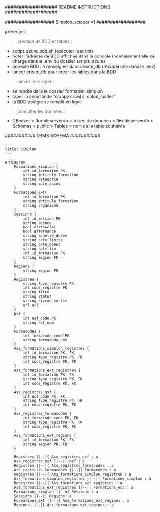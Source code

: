 ###################
README INSTRUCTIONS
###################

##################
Simplon_scraper v1
##################


prérequis: 

> création de BDD et tables :
- script_azure_bdd.sh (exécuter le script)
- noter l'adresse de BDD affichée dans la console (normalement elle se charge dans le .env du dossier scripts_azure)
- adresse BDD : à renseigner dans create_db (récupérable dans le .env)
- lancer create_db pour créer les tables dans la BDD

> lancer le scraper :
- se rendre dans le dossier formation_simplon
- taper la commande "scrapy crawl simplon_spider"
- la BDD postgre se remplit en ligne 

> consulter les données :
- DBeaver > flexibleserverdb > bases de données > flexibleserverdb > Schémas > public > Tables > nom de la table souhaitée




###########
DBMS SCHEMA
###########



```mermaid
---
title: Simplon
---

erDiagram
    Formations_simplon {
        int id_formation PK
        string intitule_formation
        string catagorie
        string voie_acces
    }
    Formations_ext{
        int id_formation PK
        string intitule_formation
        string organisme
    }
    Sessions {
        int id_session PK
        string agence
        bool distanciel
        bool alternance
        string echelle_duree
        string date_limite
        string date_debut
        string date_fin
        int id_formation FK
        string region FK
    }
    Regions {
        string region PK
    }
    Registres {
        string type_registre PK
        int code_registre PK
        string titre
        string statut
        string niveau_sortie
        url url
    }
    Nsf {
        int nsf_code PK
        string nsf_nom
    }
    Formacodes {
        int formacode_code PK
        string formacode_nom
    }
    Ass_formations_simplon_registres {
        int id_formation PK, FK
        string type_registre PK, FK
        int code_registre PK, FK
    }
    Ass_formations_ext_registres {
        int id_formation PK, FK
        string type_registre PK, FK
        int code_registre PK, FK
    }
    Ass_registres_nsf {
        int nsf_code PK, FK
        string type_registre PK, FK
        int code_registre PK, FK
    }
    Ass_registres_formacodes {
        int formacode_code PK, FK
        string type_registre PK, FK
        int code_registre PK, FK
    }
    Ass_formations_ext_regions {
        int id_formation PK, FK
        string region PK, FK
    }

    Registres ||--|{ Ass_registres_nsf : a
    Ass_registres_nsf }|--|| Nsf : a
    Registres ||--|{ Ass_registres_formacodes : a
    Ass_registres_formacodes }|--|| Formacodes : a
    Registres ||--|{ Ass_formations_simplon_registres : a
    Ass_formations_simplon_registres }|--|| Formations_simplon : a
    Registres ||--|{ Ass_formations_ext_registres : a
    Ass_formations_ext_registres }|--|| Formations_ext : a 
    Formations_simplon ||--o{ Sessions : a    
    Sessions }|--|| Regions: a
    Formations_ext ||--|{ Ass_formations_ext_regions : a
    Regions ||--|{ Ass_formations_ext_regions : a 

```

